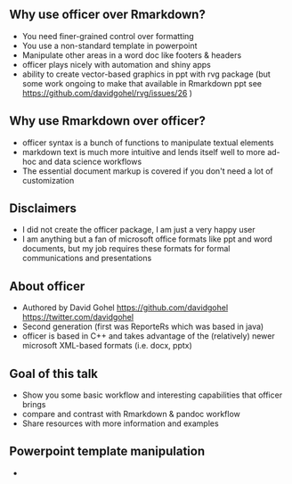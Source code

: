 ## Why use officer over Rmarkdown?
* You need finer-grained control over formatting
* You use a non-standard template in powerpoint
* Manipulate other areas in a word doc like footers & headers
* officer plays nicely with automation and shiny apps
* ability to create vector-based graphics in ppt with rvg package (but some work ongoing to make that available in Rmarkdown ppt see https://github.com/davidgohel/rvg/issues/26 )

## Why use Rmarkdown over officer?
* officer syntax is a bunch of functions to manipulate textual elements
* markdown text is much more intuitive and lends itself well to more ad-hoc and data science workflows
* The essential document markup is covered if you don't need a lot of customization

## Disclaimers
* I did not create the officer package, I am just a very happy user 
* I am anything but a fan of microsoft office formats like ppt and word documents, but my job requires these formats for formal communications and presentations

## About officer

* Authored by David Gohel https://github.com/davidgohel https://twitter.com/davidgohel
* Second generation (first was ReporteRs which was based in java)
* officer is based in C++ and takes advantage of the (relatively) newer microsoft XML-based formats (i.e. docx, pptx)

## Goal of this talk

* Show you some basic workflow and interesting capabilities that officer brings
* compare and contrast with Rmarkdown & pandoc workflow
* Share resources with more information and examples

## Powerpoint template manipulation

* 
